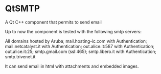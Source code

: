 # QtSMTP
A Qt C++ component that permits to send email

Up to now the component is tested with the following smtp servers:

All domains hosted by Aruba; mail.hosting-ic.com with Authentication; mail.netcatalyst.it with Authentication; out.alice.it:587 with Authentication; out.alice.it:25; smtp.gmail.com (ssl 465); smtp.libero.it with Authentication; smtp.trivenet.it

It can send email in html with attachments and embedded images.

